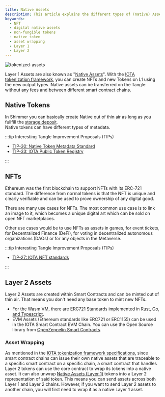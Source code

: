 ```yaml
---
title: Native Assets
description: This article explains the different types of (native) Assets on IOTA.
keywords:
  - NFT
  - digital native assets
  - non-fungible tokens
  - native token
  - asset wrapping
  - Layer 1
  - Layer 2
---
```


![tokenized-assets](/img/learn/layer2-tokenized-assets.png)

Layer 1 Assets are also known as "[Native Assets](https://github.com/iotaledger/tips/pull/38)". With the
[IOTA tokenization framework](https://blog.iota.org/tokenization-on-the-tangle-iota-digital-assets-framework/), you can
create NFTs and new Tokens on L1 using the new output types. Native assets can be transferred on the Tangle without any fees and between different smart contract chains.

## Native Tokens

In Shimmer you can basically create Native out of thin air as long as you fullfill the [storage deposit](/learn/welcome#storage-deposits).  
Native tokens can have different types of metadata.

:::tip Interesting Tangle Improvement Proposals (TIPs)

- [TIP-30: Native Token Metadata Standard](https://github.com/iotaledger/tips/blob/main/tips/TIP-0030/tip-0030.md)
- [TIP-33: IOTA Public Token Registry](https://github.com/Kami-Labs/tips/blob/tip-33/tips/TIP-0033/tip-0033.md)

:::

## NFTs

Ethereum was the first blockchain to support NFTs with its ERC-721 standard. The difference from normal tokens is that the NFT is unique and clearly verifiable and can be used to prove ownership of any digital good.

There are many use cases for NFTs. The most common use case is to link an image to it, which becomes a unique digital art which can be sold on open NFT marketplaces.

Other use cases would be to use NFTs as assets in games, for event tickets, for Decentralized Finance (DeFi), for voting
in decentralized autonomous organizations (DAOs) or for any objects in the Metaverse.

:::tip Interesting Tangle Improvement Proposals (TIPs)

- [TIP-27: IOTA NFT standards](https://github.com/iotaledger/tips/blob/main/tips/TIP-0027/tip-0027.md)

:::

## Layer 2 Assets

Layer 2 Assets are created within Smart Contracts and can be minted out of thin air. That means you don't need any base token to mint new NFTs.

- For the Wasm VM, there are ERC721 Standards implemented in
  [Rust, Go, and Typescript](https://github.com/iotaledger/wasp/tree/develop/contracts/wasm/erc721).
- EVM Assets (Ethereum standards like ERC721 or ERC1155) can be used in the IOTA Smart Contract EVM Chain. You can use the Open Source library from [OpenZeppelin Smart Contracts](https://github.com/OpenZeppelin/openzeppelin-contracts).

### Asset Wrapping

As mentioned in the [IOTA tokenization framework specifications](https://blog.iota.org/iota-tokenization-framework-specifications/#asset-wrapping), since smart contract chains can issue their own native assets that are traceable to a specific smart contract on a specific chain, a smart contract that handles Layer 2 tokens can use the core contract to wrap its tokens into a native asset. It can also unwrap [Native Assets (Layer 1)](#digital-native-assets) tokens into a Layer 2 representation of said token. This means you can send assets across both Layer 1 and Layer 2 chains. However, if you want to send Layer 2 assets to another chain, you will first need to wrap it as a native Layer 1 asset.

